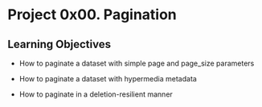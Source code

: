 # Project 0x00. Pagination

## Learning Objectives

* How to paginate a dataset with simple page and page_size parameters

* How to paginate a dataset with hypermedia metadata

* How to paginate in a deletion-resilient manner
